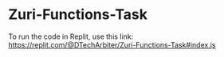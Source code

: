# Zuri-Functions-Task

To run the code in Replit, use this link: https://replit.com/@DTechArbiter/Zuri-Functions-Task#index.js
